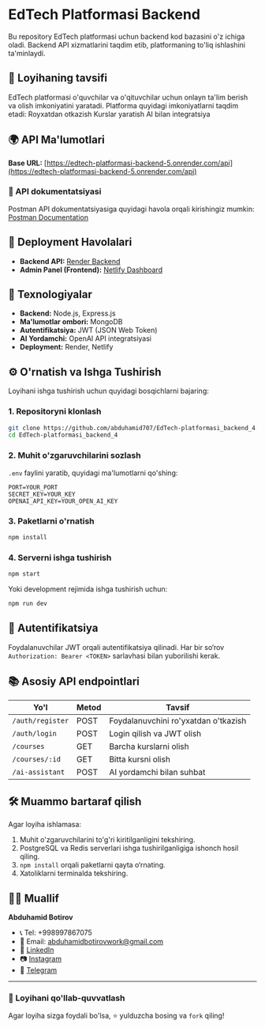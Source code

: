 # EdTech Platformasi Backend

Bu repository EdTech platformasi uchun backend kod bazasini o'z ichiga oladi. Backend API xizmatlarini taqdim etib, platformaning to'liq ishlashini ta'minlaydi.

## 📌 Loyihaning tavsifi
EdTech platformasi o'quvchilar va o'qituvchilar uchun onlayn ta'lim berish va olish imkoniyatini yaratadi. Platforma quyidagi imkoniyatlarni taqdim etadi:
Royxatdan otkazish
Kurslar yaratish
AI bilan integratsiya

## 🌍 API Ma'lumotlari
**Base URL:** [https://edtech-platformasi-backend-5.onrender.com/api](https://edtech-platformasi-backend-5.onrender.com/api)

### 📜 API dokumentatsiyasi
Postman API dokumentatsiyasiga quyidagi havola orqali kirishingiz mumkin:
[Postman Documentation](https://documenter.getpostman.com/view/24139292/2sAYkBrLKA)

## 🚀 Deployment Havolalari
- **Backend API:** [Render Backend](https://edtech-platformasi-backend-5.onrender.com/api)
- **Admin Panel (Frontend):** [Netlify Dashboard](https://incredible-khapse-9e6f13.netlify.app/dashboard)

## 🔧 Texnologiyalar
- **Backend:** Node.js, Express.js
- **Ma'lumotlar ombori:** MongoDB
- **Autentifikatsiya:** JWT (JSON Web Token)
- **AI Yordamchi:** OpenAI API integratsiyasi
- **Deployment:** Render, Netlify

## ⚙️ O'rnatish va Ishga Tushirish
Loyihani ishga tushirish uchun quyidagi bosqichlarni bajaring:

### 1. Repositoryni klonlash
```bash
git clone https://github.com/abduhamid707/EdTech-platformasi_backend_4.git
cd EdTech-platformasi_backend_4
```

### 2. Muhit o'zgaruvchilarini sozlash
`.env` faylini yaratib, quyidagi ma'lumotlarni qo'shing:
```env
PORT=YOUR_PORT
SECRET_KEY=YOUR_KEY
OPENAI_API_KEY=YOUR_OPEN_AI_KEY
```

### 3. Paketlarni o'rnatish
```bash
npm install
```

### 4. Serverni ishga tushirish
```bash
npm start
```
Yoki development rejimida ishga tushirish uchun:
```bash
npm run dev
```

## 🔑 Autentifikatsiya
Foydalanuvchilar JWT orqali autentifikatsiya qilinadi. Har bir so‘rov `Authorization: Bearer <TOKEN>` sarlavhasi bilan yuborilishi kerak.

## 📚 Asosiy API endpointlari
| Yo'l | Metod | Tavsif |
|------|------|--------|
| `/auth/register` | POST | Foydalanuvchini ro'yxatdan o'tkazish |
| `/auth/login` | POST | Login qilish va JWT olish |
| `/courses` | GET | Barcha kurslarni olish |
| `/courses/:id` | GET | Bitta kursni olish |
| `/ai-assistant` | POST | AI yordamchi bilan suhbat |

## 🛠 Muammo bartaraf qilish
Agar loyiha ishlamasa:
1. Muhit o'zgaruvchilarini to'g'ri kiritilganligini tekshiring.
2. PostgreSQL va Redis serverlari ishga tushirilganligiga ishonch hosil qiling.
3. `npm install` orqali paketlarni qayta o‘rnating.
4. Xatoliklarni terminalda tekshiring.

## 👨‍💻 Muallif
**Abduhamid Botirov**
- 📞 Tel: +998997867075
- 📧 Email: abduhamidbotirovwork@gmail.com
- 🔗 [LinkedIn](https://www.linkedin.com/in/abduhamiddev/)
- 📷 [Instagram](https://www.instagram.com/abduhamid_botirov_/)
- 📩 [Telegram](https://t.me/AbduhamidBotirov)

---

### 🚀 Loyihani qo'llab-quvvatlash
Agar loyiha sizga foydali bo'lsa, ⭐ yulduzcha bosing va `fork` qiling!

